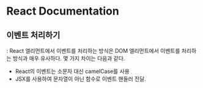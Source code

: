# React Documentation

## 이벤트 처리하기

: React 엘리먼트에서 이벤트를 처리하는 방식은 DOM  엘리먼트에서 이벤트를 처리하는 방식과 매우 유사하다. 몇 가지 차이는 다음과 같다.

* React의 이벤트는 소문자 대신 camelCase를 사용
* JSX를 사용하여 문자열이 아닌 함수로 이벤트 핸들러 전달.